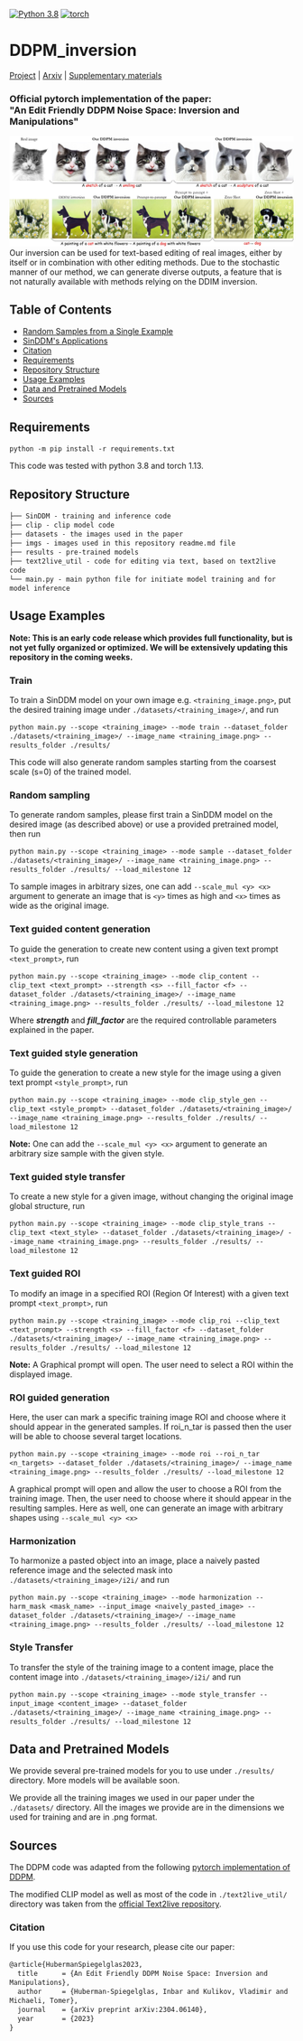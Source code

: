 <!-- [![DDPM inversion](https://img.shields.io/badge/single%20image-generative%20model-yellow)](https://github.com/topics/single-image-generation) -->
[![Python 3.8](https://img.shields.io/badge/python-3.812+-blue)](https://www.python.org/downloads/release/python-38/)
[![torch](https://img.shields.io/badge/torch-1.13.0+-green)](https://pytorch.org/)


# DDPM_inversion

[Project](https://inbarhub.github.io/DDPM_inversion/) | [Arxiv](https://arxiv.org/abs/2304.06140) | [Supplementary materials](https://inbarhub.github.io/DDPM_inversion/resources/inversion_supp.pdf)
### Official pytorch implementation of the paper: <br>"An Edit Friendly DDPM Noise Space: Inversion and Manipulations"

![](img/teaser.jpg)
Our inversion can be used for text-based editing of real images, either by itself or in combination with other editing methods.
Due to the stochastic manner of our method, we can generate diverse outputs, a feature that is not naturally available with methods relying on the DDIM inversion.



## Table of Contents
* [Random Samples from a Single Example](#Random-Samples-from-a-Single-Example)
* [SinDDM's Applications](#SinDDMs-Applications)
* [Citation](#Citation)
* [Requirements](#Requirements)
* [Repository Structure](#Repository-Structure)
* [Usage Examples](#Usage-Examples)
* [Data and Pretrained Models](#Data-and-Pretrained-Models)
* [Sources](#Sources)


## Requirements 

```
python -m pip install -r requirements.txt
```
This code was tested with python 3.8 and torch 1.13. 

## Repository Structure 
```
├── SinDDM - training and inference code   
├── clip - clip model code
├── datasets - the images used in the paper
├── imgs - images used in this repository readme.md file
├── results - pre-trained models 
├── text2live_util - code for editing via text, based on text2live code 
└── main.py - main python file for initiate model training and for model inference 
```

## Usage Examples 
**Note: This is an early code release which provides full functionality, but is not yet fully organized or optimized. We will be extensively updating this repository in the coming weeks.** 

###  Train
To train a SinDDM model on your own image e.g. `<training_image.png>`, put the desired training image under `./datasets/<training_image>/`, and run

```
python main.py --scope <training_image> --mode train --dataset_folder ./datasets/<training_image>/ --image_name <training_image.png> --results_folder ./results/ 
```

This code will also generate random samples starting from the coarsest scale (s=0) of the trained model.

###  Random sampling
To generate random samples, please first train a SinDDM model on the desired image (as described above) or use a provided pretrained model, then run 

```
python main.py --scope <training_image> --mode sample --dataset_folder ./datasets/<training_image>/ --image_name <training_image.png> --results_folder ./results/ --load_milestone 12
```
To sample images in arbitrary sizes, one can add ```--scale_mul <y> <x>``` argument to generate an image that is `<y>` times as high and `<x>` times as wide as the original image.
 
<!-- ###  Random samples of arbitrary sizes 
To generate random samples of arbitrary sizes, use the '--scale_mul h w' argument.
For example, to generate an image with the width dimension 2 times larger run
```
python main.py --scope <training_image> --mode sample --dataset_folder ./datasets/<training_image>/ --image_name <training_image.png> --results_folder ./results/ --load_milestone 12 --scale_mul 1 2
``` -->

###  Text guided content generation

To guide the generation to create new content using a given text prompt `<text_prompt>`, run 

```
python main.py --scope <training_image> --mode clip_content --clip_text <text_prompt> --strength <s> --fill_factor <f> --dataset_folder ./datasets/<training_image>/ --image_name <training_image.png> --results_folder ./results/ --load_milestone 12
```
Where **_strength_** and **_fill_factor_** are the required controllable parameters explained in the paper.

###  Text guided style generation

To guide the generation to create a new style for the image using a given text prompt `<style_prompt>`, run

```
python main.py --scope <training_image> --mode clip_style_gen --clip_text <style_prompt> --dataset_folder ./datasets/<training_image>/ --image_name <training_image.png> --results_folder ./results/ --load_milestone 12
```
**Note:** One can add the ```--scale_mul <y> <x>``` argument to generate an arbitrary size sample with the given style.

###  Text guided style transfer

To create a new style for a given image, without changing the original image global structure, run

```
python main.py --scope <training_image> --mode clip_style_trans --clip_text <text_style> --dataset_folder ./datasets/<training_image>/ --image_name <training_image.png> --results_folder ./results/ --load_milestone 12
```

###  Text guided ROI
To modify an image in a specified ROI (Region Of Interest) with a given text prompt `<text_prompt>`, run

```
python main.py --scope <training_image> --mode clip_roi --clip_text <text_prompt> --strength <s> --fill_factor <f> --dataset_folder ./datasets/<training_image>/ --image_name <training_image.png> --results_folder ./results/ --load_milestone 12
```
**Note:** A Graphical prompt will open. The user need to select a ROI within the displayed image.

###  ROI guided generation

Here, the user can mark a specific training image ROI and choose where it should appear in the generated samples. If roi_n_tar is passed then the user will be able to choose several target locations.
```
python main.py --scope <training_image> --mode roi --roi_n_tar <n_targets> --dataset_folder ./datasets/<training_image>/ --image_name <training_image.png> --results_folder ./results/ --load_milestone 12
```
A graphical prompt will open and allow the user to choose a ROI from the training image. Then, the user need to choose where it should appear in the resulting samples.
Here as well, one can generate an image with arbitrary shapes using ```--scale_mul <y> <x>```

###  Harmonization

To harmonize a pasted object into an image, place a naively pasted reference image and the selected mask into `./datasets/<training_image>/i2i/` and run

```
python main.py --scope <training_image> --mode harmonization --harm_mask <mask_name> --input_image <naively_pasted_image> --dataset_folder ./datasets/<training_image>/ --image_name <training_image.png> --results_folder ./results/ --load_milestone 12
```

###  Style Transfer

To transfer the style of the training image to a content image, place the content image into `./datasets/<training_image>/i2i/` and run

```
python main.py --scope <training_image> --mode style_transfer --input_image <content_image> --dataset_folder ./datasets/<training_image>/ --image_name <training_image.png> --results_folder ./results/ --load_milestone 12
```

## Data and Pretrained Models
We provide several pre-trained models for you to use under `./results/` directory. More models will be available soon.
 
We provide all the training images we used in our paper under the `./datasets/` directory. All the images we provide are in the dimensions we used for training and are in .png format. 
 
## Sources 

The DDPM code was adapted from the following [pytorch implementation of DDPM](https://github.com/lucidrains/denoising-diffusion-pytorch). 

The modified CLIP model as well as most of the code in `./text2live_util/` directory was taken from the [official Text2live repository](https://github.com/omerbt/Text2LIVE). 
 


### Citation
If you use this code for your research, please cite our paper:

```
@article{HubermanSpiegelglas2023,
  title      = {An Edit Friendly DDPM Noise Space: Inversion and Manipulations},
  author     = {Huberman-Spiegelglas, Inbar and Kulikov, Vladimir and Michaeli, Tomer},
  journal    = {arXiv preprint arXiv:2304.06140},
  year       = {2023}
}
```